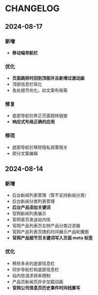 # CHANGELOG

## 2024-08-17

### 新增

- **移动端导航栏**

### 优化

- **页面跳转时回到顶部并且新增过渡动画**
- 顶部信息栏简化
- 各处细节优化，如文案布局等

### 修复

- 底部导航栏修正页面跳转链接
- **响应式布局正确的应用**

### 修改

- 底部导航栏移除隐私政策相关
- 部分文案编辑

## 2024-08-14

### 新增

- 后台新闻列表管理（暂不支持新闻分类）
- 后台新闻分类列表管理
- **后台产品添加关键词**
- 官网新闻列表展示
- 官网首页发送站内信
- 官网产品列表页左侧产品分类过滤器
- 官网产品列表页随机时间展示产品轮播图
- **官网产品细节页关键词写入页面 meta 标签**

### 优化

- 移除多余的底部信息栏
- 同步导航栏和底部信息栏
- 站内信请求频率限制
- 产品页新闻页异步加载动画
- **官网公司信息页历史事件时间线重写**